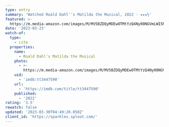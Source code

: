 ```yaml
---
type: entry
summary: 'Watched Roald Dahl''s Matilda the Musical, 2022 - ★★★½'
featured: >-
  https://m.media-amazon.com/images/M/MV5BZDQyMDEwOTMtYzQ4Ny00NGVmLWI5NWYtMTQ3ODE2MGNlN2Y4XkEyXkFqcGdeQXVyMTA1OTcyNDQ4._V1_SX300.jpg
date: '2023-03-23'
watch-of:
  type:
    - cite
  properties:
    name:
      - Roald Dahl's Matilda the Musical
    photo:
      - >-
        https://m.media-amazon.com/images/M/MV5BZDQyMDEwOTMtYzQ4Ny00NGVmLWI5NWYtMTQ3ODE2MGNlN2Y4XkEyXkFqcGdeQXVyMTA1OTcyNDQ4._V1_SX300.jpg
    uid:
      - 'imdb:tt3447590'
    url:
      - 'https://imdb.com/title/tt3447590'
    published:
      - '2022'
rating: '3.5'
rewatch: false
updated: '2023-03-30T04:49:20.050Z'
client_id: 'https://sparkles.sploot.com/'
---
```


